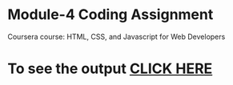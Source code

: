 # Module-4 Coding Assignment

Coursera course: HTML, CSS, and Javascript for Web Developers

# To see the output [CLICK HERE]( https://rajendrakumarmohapatra.github.io/webdevelopment.test/assignment/module-4/index.html)
